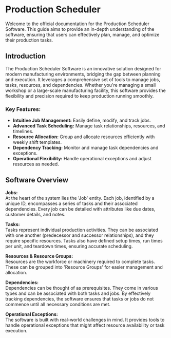 # Production Scheduler

Welcome to the official documentation for the Production Scheduler Software. This guide aims to provide an in-depth understanding of the software, ensuring that users can effectively plan, manage, and optimize their production tasks.

## Introduction

The Production Scheduler Software is an innovative solution designed for modern manufacturing environments, bridging the gap between planning and execution. It leverages a comprehensive set of tools to manage jobs, tasks, resources, and dependencies. Whether you're managing a small workshop or a large-scale manufacturing facility, this software provides the flexibility and precision required to keep production running smoothly.

### Key Features:
- **Intuitive Job Management:** Easily define, modify, and track jobs.
- **Advanced Task Scheduling:** Manage task relationships, resources, and timelines.
- **Resource Allocation:** Group and allocate resources efficiently with weekly shift templates.
- **Dependency Tracking:** Monitor and manage task dependencies and exceptions.
- **Operational Flexibility:** Handle operational exceptions and adjust resources as needed.

## Software Overview

**Jobs:**  
At the heart of the system lies the 'Job' entity. Each job, identified by a unique ID, encompasses a series of tasks and their associated dependencies. Every job can be detailed with attributes like due dates, customer details, and notes.

**Tasks:**  
Tasks represent individual production activities. They can be associated with one another (predecessor and successor relationships), and they require specific resources. Tasks also have defined setup times, run times per unit, and teardown times, ensuring accurate scheduling.

**Resources & Resource Groups:**  
Resources are the workforce or machinery required to complete tasks. These can be grouped into 'Resource Groups' for easier management and allocation.

**Dependencies:**  
Dependencies can be thought of as prerequisites. They come in various types and can be associated with both tasks and jobs. By effectively tracking dependencies, the software ensures that tasks or jobs do not commence until all necessary conditions are met.

**Operational Exceptions:**  
The software is built with real-world challenges in mind. It provides tools to handle operational exceptions that might affect resource availability or task execution.



